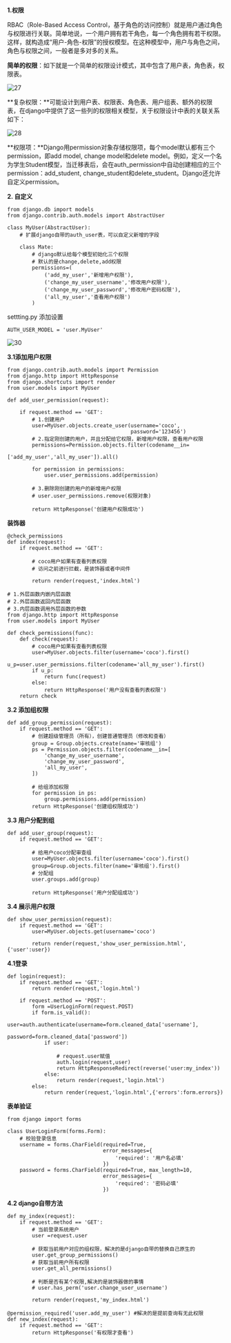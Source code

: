 **1.权限**

RBAC（Role-Based Access Control，基于角色的访问控制）就是用户通过角色与权限进行关联。简单地说，一个用户拥有若干角色，每一个角色拥有若干权限。这样，就构造成“用户-角色-权限”的授权模型。在这种模型中，用户与角色之间，角色与权限之间，一般者是多对多的关系。

**简单的权限**：如下就是一个简单的权限设计模式，其中包含了用户表，角色表，权限表。

![27](../image/27.png)

**复杂权限：**可能设计到用户表、权限表、角色表、用户组表、额外的权限表，在django中提供了这一些列的权限相关模型，关于权限设计中表的关联关系如下：

![28](../image/28.png)



**权限项：**Django用permission对象存储权限项，每个model默认都有三个permission，即add model, change model和delete model。例如，定义一个名为学生Student模型，当迁移表后，会在auth_permission中自动创建相应的三个permission：add_student, change_student和delete_student。Django还允许自定义permission。



**2. 自定义**

```
from django.db import models
from django.contrib.auth.models import AbstractUser

class MyUser(AbstractUser):
    # 扩展django自带的auth_user表，可以自定义新增的字段

    class Mate:
        # django默认给每个模型初始化三个权限
        # 默认的是change,delete,add权限
        permissions=(
            ('add_my_user','新增用户权限'),
            ('change_my_user_username','修改用户权限'),
            ('change_my_user_password','修改用户密码权限'),
            ('all_my_user','查看用户权限')
        )
```

settting.py 添加设置

```
AUTH_USER_MODEL = 'user.MyUser'
```



![30](../image/30.png)

**3.1添加用户权限**

```
from django.contrib.auth.models import Permission
from django.http import HttpResponse
from django.shortcuts import render
from user.models import MyUser

def add_user_permission(request):

    if request.method == 'GET':
        # 1.创建用户
        user=MyUser.objects.create_user(username='coco',
                                        password='123456')
        # 2.指定刚创建的用户，并且分配给它权限，新增用户权限，查看用户权限
        permissions=Permission.objects.filter(codename__in=
                                              ['add_my_user','all_my_user']).all()

        for permission in permissions:
            user.user_permissions.add(permission)

        # 3.删除刚创建的用户的新增用户权限
        # user.user_permissions.remove(权限对象)

        return HttpResponse('创建用户权限成功')
```

**装饰器**

```
@check_permissions
def index(request):
    if request.method == 'GET':

        # coco用户如果有查看列表权限
        # 访问之前进行拦截，是装饰器或者中间件

        return render(request,'index.html')

```

```
# 1.外层函数内嵌内层函数
# 2.外层函数返回内层函数
# 3.内层函数调用外层函数的参数
from django.http import HttpResponse
from user.models import MyUser

def check_permissions(func):
    def check(request):
        # coco用户如果有查看列表权限
        user=MyUser.objects.filter(username='coco').first()
        u_p=user.user_permissions.filter(codename='all_my_user').first()
        if u_p:
            return func(request)
        else:
            return HttpResponse('用户没有查看列表权限')
    return check
```

**3.2 添加组权限**

```
def add_group_permission(request):
    if request.method == 'GET':
        # 创建超级管理员（所有），创建普通管理员（修改和查看）
        group = Group.objects.create(name='审核组')
        ps = Permission.objects.filter(codename__in=[
            'change_my_user_username',
            'change_my_user_password',
            'all_my_user',
        ])

        # 给组添加权限
        for permission in ps:
            group.permissions.add(permission)
        return HttpResponse('创建组权限成功')
```

**3.3 用户分配到组**

```
def add_user_group(request):
    if request.method == 'GET':

        # 给用户coco分配审查组
        user=MyUser.objects.filter(username='coco').first()
        group=Group.objects.filter(name='审核组').first()
        # 分配组
        user.groups.add(group)

        return HttpResponse('用户分配组成功')

```

**3.4 展示用户权限**

```
def show_user_permission(request):
    if request.method == 'GET':
        user=MyUser.objects.get(username='coco')

        return render(request,'show_user_permission.html',{'user':user})

```

**4.1登录**

```
def login(request):
    if request.method == 'GET':
        return render(request,'login.html')

    if request.method == 'POST':
        form =UserLoginForm(request.POST)
        if form.is_valid():
            user=auth.authenticate(username=form.cleaned_data['username'],
                                   password=form.cleaned_data['password'])
            if user:

                # request.user赋值
                auth.login(request,user)
                return HttpResponseRedirect(reverse('user:my_index'))
            else:
                return render(request,'login.html')
        else:
            return render(request,'login.html',{'errors':form.errors})

```

**表单验证**

```
from django import forms

class UserLoginForm(forms.Form):
    # 校验登录信息
    username = forms.CharField(required=True,
                               error_messages={
                                   'required': '用户名必填'
                               })
    password = forms.CharField(required=True, max_length=10,
                               error_messages={
                                   'required': '密码必填'
                               })                          
```



**4.2 django自带方法**

```
def my_index(request):
    if request.method == 'GET':
        # 当前登录系统用户
        user =request.user

        # 获取当前用户对应的组权限，解决的是django自带的替换自己原生的
        user.get_group_permissions()
        # 获取当前用户所有权限
        user.get_all_permissions()

        # 判断是否有某个权限,解决的是装饰器做的事情
        # user.has_perm('user.change_user_username')

        return render(request,'my_index.html')

@permission_required('user.add_my_user') #解决的是提前查询有无此权限
def new_index(request):
    if request.method == 'GET':
        return HttpResponse('有权限才查看')

```